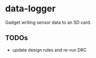 # data-logger
Gadget writing sensor data to an SD card.

## TODOs
  * update design rules and re-run DRC
